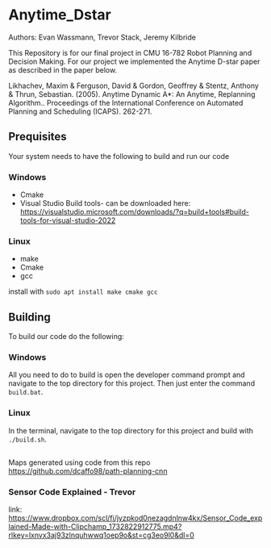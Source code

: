 # Anytime_Dstar
Authors: Evan Wassmann, Trevor Stack, Jeremy Kilbride

This Repository is for our final project in CMU 16-782 Robot Planning and Decision Making. For our project we implemented the Anytime D-star paper as described in the paper below.

Likhachev, Maxim & Ferguson, David & Gordon, Geoffrey & Stentz, Anthony & Thrun, Sebastian. (2005). Anytime Dynamic A*: An Anytime, Replanning Algorithm.. Proceedings of the International Conference on Automated Planning and Scheduling (ICAPS). 262-271. 

## Prequisites
Your system needs to have the following to build and run our code 
### Windows
- Cmake
- Visual Studio Build tools- can be downloaded here: https://visualstudio.microsoft.com/downloads/?q=build+tools#build-tools-for-visual-studio-2022
### Linux
- make
- Cmake
- gcc

install with `sudo apt install make cmake gcc`
## Building
To build our code do the following: 

### Windows
All you need to do to build is open the developer command prompt and navigate to the top directory for this project. Then just enter the command `build.bat`.
### Linux
In the terminal, navigate to the top directory for this project and build with `./build.sh`.

##
Maps generated using code from this repo https://github.com/dcaffo98/path-planning-cnn

### Sensor Code Explained - Trevor

link:
https://www.dropbox.com/scl/fi/jyzpkod0nezagdnlnw4kx/Sensor_Code_explained-Made-with-Clipchamp_1732822912775.mp4?rlkey=lxnvx3aj93zlnquhwwq1oep9o&st=cg3eo9l0&dl=0
